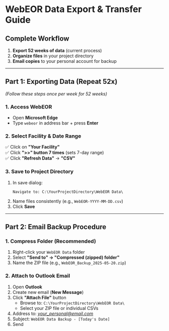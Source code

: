 # WebEOR Data Export & Transfer Guide

## Complete Workflow
1. **Export 52 weeks of data** (current process)
2. **Organize files** in your project directory
3. **Email copies** to your personal account for backup

---

## Part 1: Exporting Data (Repeat 52x)
*(Follow these steps once per week for 52 weeks)*

### 1. Access WebEOR
- Open **Microsoft Edge**
- Type `webeor` in address bar + press **Enter**

### 2. Select Facility & Date Range
✅ Click on **"Your Facility"**  
✅ Click **">>" button 7 times** (sets 7-day range)  
✅ Click **"Refresh Data"** → **"CSV"**

### 3. Save to Project Directory
1. In save dialog:
   ```
   Navigate to: C:\YourProjectDirectory\WebEOR Data\
   ```
2. Name files consistently (e.g., `WebEOR-YYYY-MM-DD.csv`)
3. Click **Save**

---

## Part 2: Email Backup Procedure

### 1. Compress Folder (Recommended)
1. Right-click your `WebEOR Data` folder  
2. Select **"Send to" → "Compressed (zipped) folder"**
3. Name the ZIP file (e.g., `WebEOR_Backup_2025-05-20.zip`)

### 2. Attach to Outlook Email
1. Open **Outlook**
2. Create new email (**New Message**)
3. Click **"Attach File"** button
   - Browse to: `C:\YourProjectDirectory\WebEOR Data\`
   - Select your ZIP file or individual CSVs
4. Address to: *your_personal@email.com*
5. Subject: `WebEOR Data Backup - [Today's Date]`
6. Send
